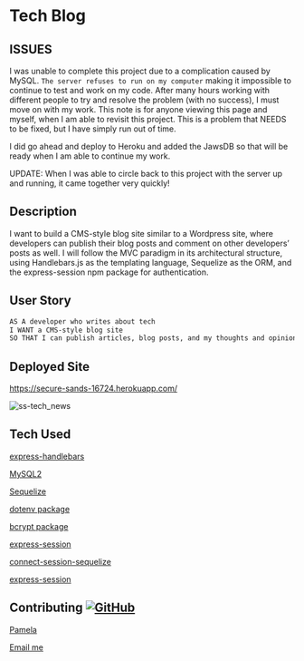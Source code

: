 # Tech Blog

## ISSUES

I was unable to complete this project due to a complication caused by MySQL. `The server refuses to run on my computer` making it impossible to continue to test and work on my code. After many hours working with different people to try and resolve the problem (with no success), I must move on with my work. This note is for anyone viewing this page and myself, when I am able to revisit this project. This is a problem that NEEDS to be fixed, but I have simply run out of time.

I did go ahead and deploy to Heroku and added the JawsDB so that will be ready when I am able to continue my work.

UPDATE: When I was able to circle back to this project with the server up and running, it came together very quickly! 

## Description

 I want to build a CMS-style blog site similar to a Wordpress site, where developers can publish their blog posts and comment on other developers’ posts as well. I will follow the MVC paradigm in its architectural structure, using Handlebars.js as the templating language, Sequelize as the ORM, and the express-session npm package for authentication.


## User Story

```md
AS A developer who writes about tech
I WANT a CMS-style blog site
SO THAT I can publish articles, blog posts, and my thoughts and opinions
```
## Deployed Site

https://secure-sands-16724.herokuapp.com/

![ss-tech_news](https://user-images.githubusercontent.com/87335354/154404224-7f1f656b-2758-4c58-8de6-6029a8d1503b.jpg)


## Tech Used

[express-handlebars](https://www.npmjs.com/package/express-handlebars)

[MySQL2](https://www.npmjs.com/package/mysql2) 

[Sequelize](https://www.npmjs.com/package/sequelize)

[dotenv package](https://www.npmjs.com/package/dotenv)

[bcrypt package](https://www.npmjs.com/package/bcrypt)

[express-session](https://www.npmjs.com/package/express-session)

[connect-session-sequelize](https://www.npmjs.com/package/connect-session-sequelize)

[express-session](https://www.npmjs.com/package/express-session)


## Contributing [![GitHub](https://badgen.net/badge/icon/github?icon=github&label)](https://github.com)

[Pamela](https://github.com/pamelac21)

[Email me](pamelac021@gmail.com)
